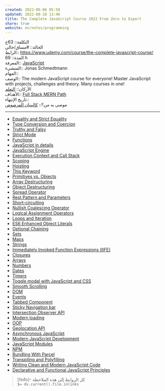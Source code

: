 ```yaml
---  
created: 2022-06-06 05:58  
updated: 2022-08-16 13:46  
title: The Complete JavaScript Course 2022 From Zero to Expert  
share: true  
website: en/notes/programming  
---  
```

  
التكلفة:: 63ج  
الحالة:: #مساق/حالي  
الرابط:: <https://www.udemy.com/course/the-complete-javascript-course/>  
المدة:: 69 h  
المعرفة:: [JavaScript](JavaScript)  
المنشيء:: Jonas Schmedtmann  
المهام::  
الوصف:: The modern JavaScript course for everyone! Master JavaScript with projects, challenges and theory. Many courses in one!  
اﻷركان:: [التعلم](%D8%A7%D9%84%D8%AA%D8%B9%D9%84%D9%85)  
اﻷهداف:: [Full Stack MERN Path](Full%20Stack%20MERN%20Path)  
تاريخ اﻹنتهاء::  
موصى به من؟:: [كالبنيان المرصوص]($%20%D9%83%D8%A7%D9%84%D8%A8%D9%86%D9%8A%D8%A7%D9%86%20%D8%A7%D9%84%D9%85%D8%B1%D8%B5%D9%88%D8%B5)  
  
---  
  
- [Equality and Strict Equality](JavaScript%20Equality%20and%20Strict%20Equality)  
- [Type Conversion and Coercion](JavaScript%20Type%20Conversion%20and%20Coercion)  
- [Truthy and Falsy](JavaScript%20Truthy%20and%20Falsy)  
- [Strict Mode](JavaScript%20Strict%20Mode)  
- [Functions](JavaScript%20Functions)  
- [JavaScript in details](JavaScript%20in%20depths)  
- [JavaScript Engine](JavaScript%20Engine)  
- [Execution Context and Call Stack](JavaScript%20Execution%20Context%20and%20Call%20Stack)  
- [Scoping](JavaScript%20Scoping)  
- [Hoisting](JavaScript%20Hoisting)  
- [This Keyword](JavaScript%20This%20Keyword)  
- [Primitives vs. Objects](JavaScript%20Primitives%20vs%20Objects%20-%20Primitive%20vs%20Reference%20Types)  
- [Array Destructuring](JavaScript%20Array%20Destructuring)  
- [Object Destructuring](JavaScript%20Object%20Destructuring)  
- [Spread Operator](JavaScript%20Spread%20Operator)  
- [Rest Pattern and Parameters](JavaScript%20Rest%20Pattern%20and%20Parameters)  
- [Short-circuiting](JavaScript%20Shortcircuiting)  
- [Nullish Coalescing Operator](JavaScript%20Nullish%20Coalescing%20Operator)  
- [Logical Assignment Operators](JavaScript%20Logical%20Assignment%20Operators)  
- [Loops and Iteration](JavaScript%20Loops%20and%20Iteration)  
- [ES6 Enhanced Object Literals](JavaScript%20ES6%20Enhanced%20Object%20Literals)  
- [Optional Chaining](JavaScript%20Optional%20Chaining)  
- [Sets](JavaScript%20Sets)  
- [Maps](JavaScript%20Maps)  
- [Strings](JavaScript%20Strings)  
- [Immediately Invoked Function Expressions (IIFE)](,%20JavaScript%20Immediately%20Invoked%20Function%20Expressions%20(IIFE))  
- [Closures](JavaScript%20Closures)  
- [Arrays](JavaScript%20Arrays)  
- [Numbers](JavaScript%20Numbers)  
- [Dates](JavaScript%20Dates)  
- [Timers](JavaScript%20Timers)  
- [Toggle modal with JavaScript and CSS](Toggle%20modal%20with%20JavaScript%20and%20CSS)  
- [Smooth Scrolling](JavaScript%20Smooth%20Scrolling)  
- [DOM](JavaScript%20DOM)  
- [Events](JavaScript%20Events)  
- [Tabbed Component](JavaScript%20Tabbed%20Component)  
- [Sticky Navigation bar](JavaScript%20Sticky%20Navigation%20bar)  
- [Intersection Observer API](JavaScript%20Intersection%20Observer%20API)  
- [Modern loading](JavaScript%20Modern%20loading)  
- [OOP](JavaScript%20OOP)  
- [Geolocation API](JavaScript%20Geolocation%20API)  
- [Asynchronous JavaScript](JavaScript%20Asynchronous)  
- [Modern JavaScript Development](JavaScript%20Modern%20Development)  
- [JavaScript Modules](JavaScript%20Modules)  
- [NPM](JavaScript%20NPM)  
- [Bundling With Parcel](JavaScript%20Bundling%20With%20Parcel)  
- [Transpiling and Polyfilling](JavaScript%20Transpiling%20and%20Polyfilling)  
- [Writing Clean and Modern JavaScript Code](JavaScript%20Writing%20Clean%20and%20Modern%20Code)  
- [Declarative and Functional JavaScript Principles](JavaScript%20Declarative%20and%20Functional%20Principles)  
  
> [!info]- كل الروابط إلى هذه الملاحظة  
> `$= dv.current().file.inlinks`  
